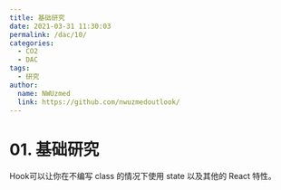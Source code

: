 ```yaml
---
title: 基础研究
date: 2021-03-31 11:30:03
permalink: /dac/10/
categories: 
  - CO2
  - DAC
tags: 
  - 研究
author: 
  name: NWUzmed
  link: https://github.com/nwuzmedoutlook/
---
```

# 01. 基础研究

Hook可以让你在不编写 class 的情况下使用 state 以及其他的 React 特性。

